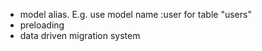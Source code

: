 * model alias. E.g. use model name :user for table "users"
* preloading
* data driven migration system
